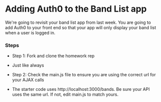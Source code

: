 # Adding Auth0 to the Band List app

We're going to revisit your band list app from last week. You are going to add Auth0 to your front end so that your app will only display your band list when a user is logged in.

### Steps
* Step 1: Fork and clone the homework rep 
- Just like always
* Step 2: Check the main.js file to ensure you are using the correct url for your AJAX calls
- The starter code uses http://localhost:3000/bands. Be sure your API uses the same url. If not, edit main.js to match yours.
